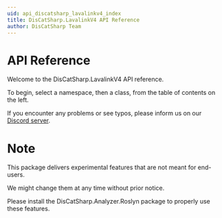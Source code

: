 ```yaml
---
uid: api_discatsharp_lavalinkv4_index
title: DisCatSharp.LavalinkV4 API Reference
author: DisCatSharp Team
---
```


# API Reference

Welcome to the DisCatSharp.LavalinkV4 API reference.

To begin, select a namespace, then a class, from the table of contents on the left.

If you encounter any problems or see typos, please inform us on our [Discord server](https://discord.gg/Uk7sggRBTm).

# Note

This package delivers experimental features that are not meant for end-users.

We might change them at any time without prior notice.

Please install the DisCatSharp.Analyzer.Roslyn package to properly use these features.

